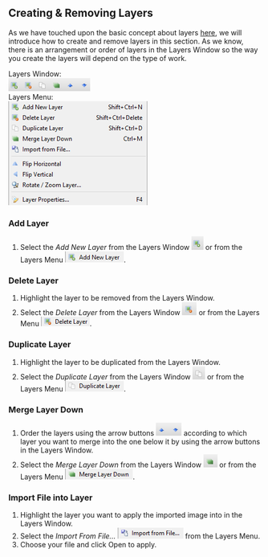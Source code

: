 ## __Creating & Removing Layers__ ##

As we have touched upon the basic concept about layers [here](concept.md), we will introduce how to create and remove layers in this section. As we know, there is an arrangement or order of layers in the Layers Window so the way you create the layers will depend on the type of work.

Layers Window:  
![window](img/layer/window.png)  
Layers Menu:  
![menu](img/layer/menu.png)

### __Add Layer__ ###

1. Select the *Add New Layer* from the Layers Window ![addwin](img/layer/addwin.png) or from the Layers Menu ![addmenu](img/layer/addmenu.png).

### __Delete Layer__ ###

1. Highlight the layer to be removed from the Layers Window.
2. Select the *Delete Layer* from the Layers Window ![delwin](img/layer/delwin.png) or from the Layers Menu ![delmenu](img/layer/delmenu.png).

### __Duplicate Layer__ ###

1. Highlight the layer to be duplicated from the Layers Window.
2. Select the *Duplicate Layer* from the Layers Window ![dupwin](img/layer/dupwin.png) or from the Layers Menu ![dupmenu](img/layer/dupmenu.png).

### __Merge Layer Down__ ###

1. Order the layers using the arrow buttons ![arrow](img/layer/arrow.png) according to which layer you want to merge into the one below it by using the arrow buttons in the Layers Window.
2. Select the *Merge Layer Down* from the Layers Window ![merwin](img/layer/merwin.png) or from the Layers Menu ![mermenu](img/layer/mermenu.png).

### __Import File into Layer__ ###

1. Highlight the layer you want to apply the imported image into in the Layers Window.
2. Select the *Import From File...* ![import](img/layer/import.png) from the Layers Menu.
3. Choose your file and click Open to apply.
